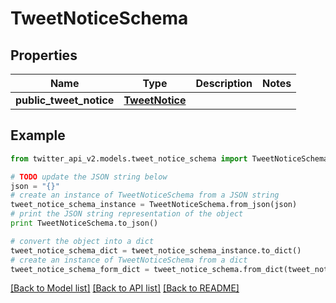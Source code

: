 # TweetNoticeSchema


## Properties
Name | Type | Description | Notes
------------ | ------------- | ------------- | -------------
**public_tweet_notice** | [**TweetNotice**](TweetNotice.md) |  | 

## Example

```python
from twitter_api_v2.models.tweet_notice_schema import TweetNoticeSchema

# TODO update the JSON string below
json = "{}"
# create an instance of TweetNoticeSchema from a JSON string
tweet_notice_schema_instance = TweetNoticeSchema.from_json(json)
# print the JSON string representation of the object
print TweetNoticeSchema.to_json()

# convert the object into a dict
tweet_notice_schema_dict = tweet_notice_schema_instance.to_dict()
# create an instance of TweetNoticeSchema from a dict
tweet_notice_schema_form_dict = tweet_notice_schema.from_dict(tweet_notice_schema_dict)
```
[[Back to Model list]](../README.md#documentation-for-models) [[Back to API list]](../README.md#documentation-for-api-endpoints) [[Back to README]](../README.md)


